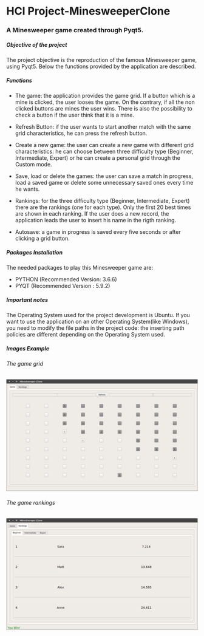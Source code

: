 # HCI Project-MinesweeperClone
### A Minesweeper game created through Pyqt5.

##### Objective of the project

The project objective is the reproduction of the famous Minesweeper game, using Pyqt5.
Below the functions provided by the application are described.

##### Functions

- The game: the application provides the game grid. If a button which is a mine is clicked, the user looses the game. On the contrary, if all the non clicked buttons are mines the user wins. There is also the possibility to check a button if the user think that it is a mine.

- Refresh Button: if the user wants to start another match with the same grid characteristics, he can press the refresh button.

- Create a new game: the user can create a new game with different grid characteristics: he can choose between three difficulty type (Beginner, Intermediate, Expert) or he can create a personal grid through the Custom mode.

- Save, load or delete the games: the user can save a match in progress, load a saved game or delete some unnecessary saved ones every time he wants.

- Rankings: for the three difficulty type (Beginner, Intermediate, Expert) there are the rankings (one for each type). Only the first 20 best times are shown in each ranking. If the user does a new record, the application leads the user to insert his name in the rigth ranking.

- Autosave: a game in progress is saved every five seconds or after clicking a grid button.

##### Packages Installation

The needed packages to play this Minesweeper game are:

- PYTHON (Recommended Version: 3.6.6)
- PYQT (Recommended Version : 5.9.2) 

##### Important notes

The Operating System used for the project development is Ubuntu. If you want to use the application on an other Operating System(like Windows), you need to modify the file paths in the project code: the inserting path policies are different depending on the Operating System used.

##### Images Example

###### The game grid
![](imageExampleGame.png)

###### The game rankings
![](imageExampleRankings.png)
